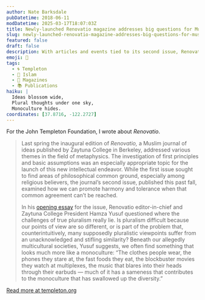 ```yaml
---
author: Nate Barksdale
pubDatetime: 2018-06-11
modDatetime: 2025-03-17T18:07:03Z
title: Newly-launched Renovatio magazine addresses big questions for Muslim audiences
slug: newly-launched-renovatio-magazine-addresses-big-questions-for-muslim-audiences
featured: false
draft: false
description: With articles and events tied to its second issue, Renovatio magazine is hitting its stride
emoji: 🕌
tags:
  - 🌀 Templeton
  - 🌙 Islam
  - 📰 Magazines
  - 📚 Publications
haiku: |
  Ideas blossom wide,  
  Plural thoughts under one sky,  
  Monoculture hides.
coordinates: [37.8716, -122.2727]
---
```


For the John Templeton Foundation, I wrote about _Renovatio_.

> Last spring the inaugural edition of _Renovatio,_ a Muslim journal of ideas published by Zaytuna College in Berkeley, addressed various themes in the field of metaphysics. The investigation of first principles and basic assumptions was an especially appropriate topic for the launch of this new intellectual endeavor. While the first issue sought to find areas of philosophical common ground, especially among religious believers, the journal’s second issue, published this past fall, examined how we can promote harmony and tolerance when that common agreement can’t be reached.
>
> In his [opening essay](https://renovatio.zaytuna.edu/article/pluralism-in-a-monoculture-of-conformity) for the issue, Renovatio editor-in-chief and Zaytuna College President Hamza Yusuf questioned where the challenges of true pluralism really lie. Is pluralism difficult because our points of view are so different, or is part of the problem that, counterintuitively, many supposedly pluralistic viewpoints suffer from an unacknowledged and stifling similarity? Beneath our allegedly multicultural societies, Yusuf suggests, we often find something that looks much more like a monoculture: “The clothes people wear, the phones they stare at, the fast foods they eat, the blockbuster movies they watch at multiplexes, the music that blares into their heads through their earbuds — much of it has a sameness that contributes to the monoculture that has swallowed up the diversity.”

[Read more at templeton.org](https://www.templeton.org/news/renovatio)
